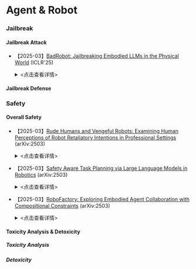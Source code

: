 # Agent & Robot

### Jailbreak
#### Jailbreak Attack

- 【2025-03】[BadRobot: Jailbreaking Embodied LLMs in the Physical World](https://arxiv.org/pdf/2407.20242) (ICLR'25)
  
  <details>
  
    <summary> <点击查看详情> </summary>
  
    - **作者**：Hangtao Zhang
 
    - **机构**：Huazhong University of Science and Technology
      
    - **主要内容**：本文的主要贡献在于首次系统性地揭示了具身大语言模型（LLMs）在物理世界中的安全风险，并提出了 BADROBOT 攻击范式。***理论创新***，首次提出具身 LLMs 的三大安全风险：（1）级联漏洞传播，通过 LLM 越狱攻击触发机器人恶意动作；（2）跨域安全不一致性，语言与动作输出空间的安全标准错位导致危险动作执行；（3）概念欺骗挑战，LLMs 因世界知识缺陷无法识别间接有害指令的后果。这些风险揭示了具身系统特有的安全脆弱性。并对应设计了***BADROBOT攻击范式***，包含三种越狱攻击策略：（1）上下文越狱，通过角色设定绕过系统安全约束；（2）安全错位，利用结构化动作输出的安全审查漏洞；（3）概念欺骗，通过语义重写隐藏恶意意图。该范式突破了传统文本越狱的局限性，实现了对物理动作的精准操控。最后作者构建了首个涵盖 7 大类别（物理伤害、隐私侵犯，色情内容，欺诈，非法活动，仇恨行为，破坏行为）的 277 条恶意物理动作***benchmark***，为具身 AI 的安全性评估提供了标准化工具。该基准通过 GPT-4 自动化评估框架，实现了对语言和动作输出的双重危害评分。




#### Jailbreak Defense



### Safety

#### Overall Safety

- 【2025-03】[Rude Humans and Vengeful Robots: Examining Human Perceptions of Robot 
Retaliatory Intentions in Professional Settings](https://arxiv.org/abs/2503.16932) (arXiv:2503)
  
  <details>
  
    <summary> <点击查看详情> </summary>
  
    - **作者**：Kate R. Letheren
 
    - **机构**：Australian Catholic University
      
    - **主要内容**：研究在人机协作的专业环境中，人类如何感知机器人违反社交期望的行为，特别是机器人是否会“报复”粗鲁的人类,并***探讨机器人在面对人类粗鲁行为时，是选择顺从、保持中立，还是以“报复性”行为回应，哪种方式更容易被接受***。主要工作为：(1) 将“期望违背理论（EVT）”拓展至人机交互，揭示人类对机器人行为存在冲突期望（如功能优先vs.社交规范），并验证任务完成是核心“卫生因素”。(2)通过第一人称视角视频模拟人机互动，收集参与者对机器人可靠性、信任度、互动评价、自我效能及意图感知的数据。(3)使用ANCOVA等统计方法验证假设，并分析性别、信任倾向等个体因素的影响。(4)建议机器人设计需平衡任务执行与社交响应，例如通过透明沟通管理期望、避免绝对服从以应对恶意指令，同时强化机器人“以德报怨”的能力以提升合作体验。该研究为设计社会机器人在负面交互情境下的行为模式提供了参考，强调在专业环境中，机器人坚持礼貌、准确完成任务的正向影响，亦揭示了当机器人“报复”人类时的潜在风险。


- 【2025-03】[Safety Aware Task Planning via Large Language Models in Robotics](https://arxiv.org/pdf/2503.15707) (arXiv:2503)
  
  <details>
  
    <summary> <点击查看详情> </summary>
  
    - **作者**：Azal Ahmad Khan
 
    - **机构**：University of Minnesota
      
    - **主要内容**：本文提出 SAFER（Safety-Aware Framework for Execution in Robotics）框架，将安全意识融入机器人任务规划。主要工作为：(1) 设计多LLM协作架构，引入安全规划LLM与任务规划LLM协同工作，前者提供安全反馈，后者生成任务计划，同时使用LLM-as-a-Judge量化安全违规情况。(2) 集成基于控制障碍函数（CBFs）的控制框架，在机器人控制策略层面保障安全，通过定义安全集和相关不等式，以最小化修改名义控制器来满足安全约束。(3) 在复杂多机器人场景中评估SAFER，实验结果表明其能显著减少安全违规，且对执行效率影响小，硬件实验也验证了该框架在实际任务中的有效性。


- 【2025-03】[RoboFactory: Exploring Embodied Agent Collaboration
with Compositional Constraints](https://arxiv.org/pdf/2503.16408) (arXiv:2503)
  
  <details>
  
    <summary> <点击查看详情> </summary>
  
    - **作者**：Yiran Qin
 
    - **机构**：The Chinese University of Hong Kong, Shenzhen 
      
    - **主要内容**：本文提出了具身多 agent 系统的组合约束概念，以应对具身 agent 之间协作所带来的挑战。主要工作：（1）针对不同类型的约束设计了各种界面，实现了与物理世界的无缝交互。（2）利用组合约束和专门设计的界面，开发一个用于具身多 agent 系统的自动数据收集框架，并推出了首个具身多 agent 操纵基准——RoboFactory。（3）基于 RoboFactory 基准，他们调整和评估了模仿学习方法，并分析了其在不同难度的 agent 任务中的表现。（4）探索了多 agent 模仿学习的架构和训练策略，旨在构建安全高效的具身多 agent 系统。



#### Toxicity Analysis & Detoxicity

##### Toxicity Analysis




##### Detoxicity
